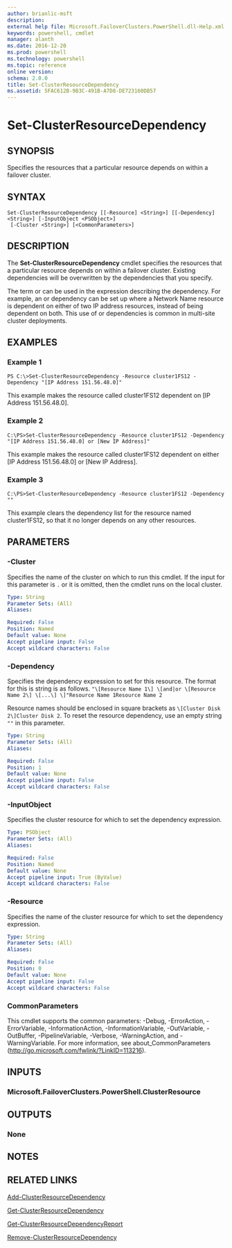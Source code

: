 ```yaml
---
author: brianlic-msft
description: 
external help file: Microsoft.FailoverClusters.PowerShell.dll-Help.xml
keywords: powershell, cmdlet
manager: alanth
ms.date: 2016-12-20
ms.prod: powershell
ms.technology: powershell
ms.topic: reference
online version: 
schema: 2.0.0
title: Set-ClusterResourceDependency
ms.assetid: 5FAC612B-9B3C-491B-A7D8-DE723160DB57
---
```


# Set-ClusterResourceDependency

## SYNOPSIS
Specifies the resources that a particular resource depends on within a failover cluster.

## SYNTAX

```
Set-ClusterResourceDependency [[-Resource] <String>] [[-Dependency] <String>] [-InputObject <PSObject>]
 [-Cluster <String>] [<CommonParameters>]
```

## DESCRIPTION
The **Set-ClusterResourceDependency** cmdlet specifies the resources that a particular resource depends on within a failover cluster.
Existing dependencies will be overwritten by the dependencies that you specify.

The term or can be used in the expression describing the dependency.
For example, an or  dependency can be set up where a Network Name resource is dependent on either of two IP address resources, instead of being dependent on both.
This use of or dependencies is common in multi-site cluster deployments.

## EXAMPLES

### Example 1
```
PS C:\>Set-ClusterResourceDependency -Resource cluster1FS12 -Dependency "[IP Address 151.56.48.0]"
```

This example makes the resource called cluster1FS12 dependent on \[IP Address 151.56.48.0\].

### Example 2
```
C:\PS>Set-ClusterResourceDependency -Resource cluster1FS12 -Dependency "[IP Address 151.56.48.0] or [New IP Address]"
```

This example makes the resource called cluster1FS12 dependent on either \[IP Address 151.56.48.0\] or \[New IP Address\].

### Example 3
```
C:\PS>Set-ClusterResourceDependency -Resource cluster1FS12 -Dependency ""
```

This example clears the dependency list for the resource named cluster1FS12, so that it no longer depends on any other resources.

## PARAMETERS

### -Cluster
Specifies the name of the cluster on which to run this cmdlet.
If the input for this parameter is `.` or it is omitted, then the cmdlet runs on the local cluster.

```yaml
Type: String
Parameter Sets: (All)
Aliases: 

Required: False
Position: Named
Default value: None
Accept pipeline input: False
Accept wildcard characters: False
```

### -Dependency
Specifies the dependency expression to set for this resource.
The format for this is string is as follows. 
`"\[Resource Name 1\] \[and|or \[Resource Name 2\] \[...\] \]"Resource Name 1Resource Name 2`

 Resource names should be enclosed in square brackets as `\[Cluster Disk 2\]Cluster Disk 2`.
To reset the resource dependency, use an empty string `""` in this parameter.

```yaml
Type: String
Parameter Sets: (All)
Aliases: 

Required: False
Position: 1
Default value: None
Accept pipeline input: False
Accept wildcard characters: False
```

### -InputObject
Specifies the cluster resource for which to set the dependency expression.

```yaml
Type: PSObject
Parameter Sets: (All)
Aliases: 

Required: False
Position: Named
Default value: None
Accept pipeline input: True (ByValue)
Accept wildcard characters: False
```

### -Resource
Specifies the name of the cluster resource for which to set the dependency expression.

```yaml
Type: String
Parameter Sets: (All)
Aliases: 

Required: False
Position: 0
Default value: None
Accept pipeline input: False
Accept wildcard characters: False
```

### CommonParameters
This cmdlet supports the common parameters: -Debug, -ErrorAction, -ErrorVariable, -InformationAction, -InformationVariable, -OutVariable, -OutBuffer, -PipelineVariable, -Verbose, -WarningAction, and -WarningVariable. For more information, see about_CommonParameters (http://go.microsoft.com/fwlink/?LinkID=113216).

## INPUTS

### Microsoft.FailoverClusters.PowerShell.ClusterResource

## OUTPUTS

### None

## NOTES

## RELATED LINKS

[Add-ClusterResourceDependency](./Add-ClusterResourceDependency.md)

[Get-ClusterResourceDependency](./Get-ClusterResourceDependency.md)

[Get-ClusterResourceDependencyReport](./Get-ClusterResourceDependencyReport.md)

[Remove-ClusterResourceDependency](./Remove-ClusterResourceDependency.md)

